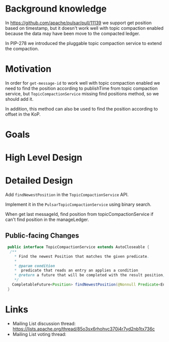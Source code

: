 # Background knowledge

In https://github.com/apache/pulsar/pull/11139 we support get position based on timestamp, but it doesn't work well with topic compaction enabled because the data may have been move to the compacted ledger.

In PIP-278 we introduced the pluggable topic compaction service to extend the compaction.

# Motivation

In order for `get-message-id` to work well with topic compaction enabled we need to find the position according to publishTime from topic compaction service,
but `TopicCompactionService` missing find positions method, so we should add it.

In addition, this method can also be used to find the position according to offset in the KoP.

# Goals

# High Level Design

# Detailed Design

Add `findNewestPosition` in the `TopicCompactionService` API.

Implement it in the `PulsarTopicCompactionService` using binary search.

When get last messageId, find position from topicCompactionService if can't find position in the manageLedger.

## Public-facing Changes

 ```java
  public interface TopicCompactionService extends AutoCloseable { 
   /**
     * Find the newest Position that matches the given predicate.
     *
     * @param condition
     *  predicate that reads an entry an applies a condition
     * @return a future that will be completed with the result position, this position can be null.
     */
    CompletableFuture<Position> findNewestPosition(@Nonnull Predicate<Entry> condition);
  }
  ```

# Links

* Mailing List discussion thread: https://lists.apache.org/thread/85o3sx6rhohvc370j4r7yd2nb1tx736c
* Mailing List voting thread: 